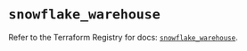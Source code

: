 # `snowflake_warehouse`

Refer to the Terraform Registry for docs: [`snowflake_warehouse`](https://registry.terraform.io/providers/snowflakedb/snowflake/2.2.0/docs/resources/warehouse).
